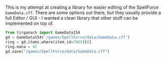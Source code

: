 This is my attempt at creating a library for easier editing of the SpellForce `GameData.cff`.
There are some options out there, but they usually provide a full Editor / GUI - I wanted a clean library that other stuff can be implemented on top of.

```python
from tirganach import GameData154
gd = GameData154('/games/SpellForce/data/GameData.cff')
ring = gd.items.where(item_id=7065)[0]
ring.mana = 42
gd.save("/games/SpellForce/data/GameData.cff")
```